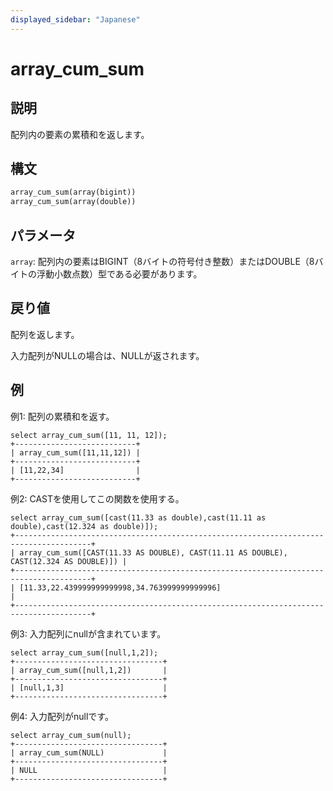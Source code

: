 ```yaml
---
displayed_sidebar: "Japanese"
---
```


# array_cum_sum

## 説明

配列内の要素の累積和を返します。

## 構文

```Haskell
array_cum_sum(array(bigint))
array_cum_sum(array(double))
```

## パラメータ

`array`: 配列内の要素はBIGINT（8バイトの符号付き整数）またはDOUBLE（8バイトの浮動小数点数）型である必要があります。

## 戻り値

配列を返します。

入力配列がNULLの場合は、NULLが返されます。

## 例

例1: 配列の累積和を返す。

```Plain
select array_cum_sum([11, 11, 12]);
+---------------------------+
| array_cum_sum([11,11,12]) |
+---------------------------+
| [11,22,34]                |
+---------------------------+
```

例2: CASTを使用してこの関数を使用する。

```Plain
select array_cum_sum([cast(11.33 as double),cast(11.11 as double),cast(12.324 as double)]);
+---------------------------------------------------------------------------------------+
| array_cum_sum([CAST(11.33 AS DOUBLE), CAST(11.11 AS DOUBLE), CAST(12.324 AS DOUBLE)]) |
+---------------------------------------------------------------------------------------+
| [11.33,22.439999999999998,34.763999999999996]                                         |
+---------------------------------------------------------------------------------------+
```

例3: 入力配列にnullが含まれています。

```Plain
select array_cum_sum([null,1,2]);
+---------------------------------+
| array_cum_sum([null,1,2])       |
+---------------------------------+
| [null,1,3]                      |
+---------------------------------+
```

例4: 入力配列がnullです。

```Plain
select array_cum_sum(null);
+---------------------------------+
| array_cum_sum(NULL)             |
+---------------------------------+
| NULL                            |
+---------------------------------+
```

